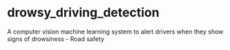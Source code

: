 # drowsy_driving_detection
 A computer vision machine learning system to alert drivers when they show signs of drowsiness - Road safety

